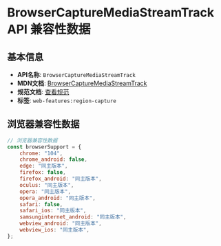 # BrowserCaptureMediaStreamTrack API 兼容性数据

## 基本信息

- **API名称**: `BrowserCaptureMediaStreamTrack`
- **MDN文档**: [BrowserCaptureMediaStreamTrack](https://developer.mozilla.org/docs/Web/API/BrowserCaptureMediaStreamTrack)
- **规范文档**: [查看规范](https://w3c.github.io/mediacapture-region/#browser-capture-media-stream-track)
- **标签**: `web-features:region-capture`

## 浏览器兼容性数据

```javascript
// 浏览器兼容性数据
const browserSupport = {
    chrome: "104",
    chrome_android: false,
    edge: "同主版本",
    firefox: false,
    firefox_android: "同主版本",
    oculus: "同主版本",
    opera: "同主版本",
    opera_android: "同主版本",
    safari: false,
    safari_ios: "同主版本",
    samsunginternet_android: "同主版本",
    webview_android: "同主版本",
    webview_ios: "同主版本",
};

```

